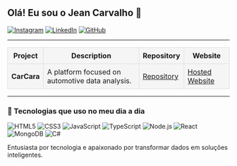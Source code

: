 ## Olá! Eu sou o Jean Carvalho 👋

[![Instagram](https://img.shields.io/badge/Instagram-E4405F?style=for-the-badge&logo=instagram&logoColor=white)](www.instagram.com/jeancarvalh_)
[![LinkedIn](https://img.shields.io/badge/LinkedIn-0077B5?style=for-the-badge&logo=linkedin&logoColor=white)](https://[www.linkedin.com/in/seulinkedin](https://www.linkedin.com/in/jean-carvalho-a155a520b/))
[![GitHub](https://img.shields.io/badge/GitHub-181717?style=for-the-badge&logo=github&logoColor=white)](https://github.com/[jeandcarvalho](https://github.com/jeandcarvalho))

---

<table style="border-collapse: collapse; width: 100%; background-color: #f5f5f5;">
  <thead>
    <tr>
      <th style="border: 1px solid #ddd; padding: 8px;">Project</th>
      <th style="border: 1px solid #ddd; padding: 8px;">Description</th>
      <th style="border: 1px solid #ddd; padding: 8px;">Repository</th>
      <th style="border: 1px solid #ddd; padding: 8px;">Website</th>
    </tr>
  </thead>
  <tbody>
    <tr>
      <td style="border: 1px solid #ddd; padding: 8px;"><strong>CarCara</strong></td>
      <td style="border: 1px solid #ddd; padding: 8px;">A platform focused on automotive data analysis.</td>
      <td style="border: 1px solid #ddd; padding: 8px;"><a href="https://github.com/yourusername/carcara">Repository</a></td>
      <td style="border: 1px solid #ddd; padding: 8px;"><a href="https://yourwebsite.com">Hosted Website</a></td>
    </tr>
  </tbody>
</table>


---

### 🚀 Tecnologias que uso no meu dia a dia

![HTML5](https://img.shields.io/badge/HTML5-E34F26?style=for-the-badge&logo=html5&logoColor=white)
![CSS3](https://img.shields.io/badge/CSS3-1572B6?style=for-the-badge&logo=css3&logoColor=white)
![JavaScript](https://img.shields.io/badge/JavaScript-F7DF1E?style=for-the-badge&logo=javascript&logoColor=black)
![TypeScript](https://img.shields.io/badge/TypeScript-007ACC?style=for-the-badge&logo=typescript&logoColor=white)
![Node.js](https://img.shields.io/badge/Node.js-339933?style=for-the-badge&logo=nodedotjs&logoColor=white)
![React](https://img.shields.io/badge/React-61DAFB?style=for-the-badge&logo=react&logoColor=black)
![MongoDB](https://img.shields.io/badge/MongoDB-47A248?style=for-the-badge&logo=mongodb&logoColor=white)
![C#](https://img.shields.io/badge/C%23-239120?style=for-the-badge&logo=csharp&logoColor=white)

Entusiasta por tecnologia e apaixonado por transformar dados em soluções inteligentes.
